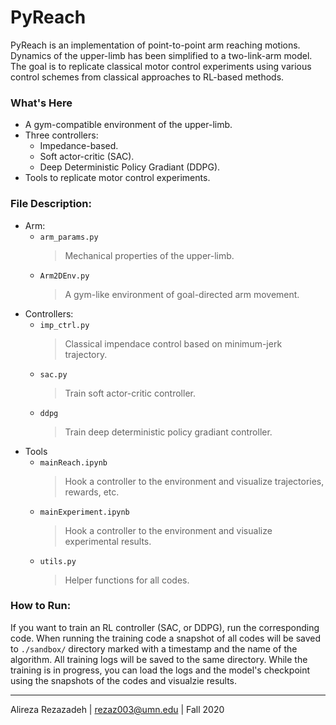 # PyReach

PyReach is an implementation of point-to-point arm reaching motions. Dynamics of the upper-limb has been simplified to a two-link-arm model. The goal is to replicate classical motor control experiments using various control schemes from classical approaches to RL-based methods.

### What's Here
* A gym-compatible environment of the upper-limb.
* Three controllers:
    * Impedance-based.
    * Soft actor-critic (SAC).
    * Deep Deterministic Policy Gradiant (DDPG).
* Tools to replicate motor control experiments.

### File Description:
* Arm:
    * `arm_params.py`
        > Mechanical properties of the upper-limb.
    * `Arm2DEnv.py`
        > A gym-like environment of goal-directed arm movement.
* Controllers:
    * `imp_ctrl.py`
        > Classical impendace control based on minimum-jerk trajectory.
    * `sac.py`
        > Train soft actor-critic controller.
    * `ddpg`
        > Train deep deterministic policy gradiant controller.
* Tools
    * `mainReach.ipynb`
        > Hook a controller to the environment and visualize trajectories, rewards, etc.
    * `mainExperiment.ipynb`
        > Hook a controller to the environment and visualize experimental results.
    * `utils.py`
        > Helper functions for all codes.

### How to Run:
If you want to train an RL controller (SAC, or DDPG), run the corresponding code. When running the training code a snapshot of all codes will be saved to `./sandbox/` directory marked with a timestamp and the name of the algorithm. All training logs will be saved to the same directory. While the training is in progress, you can load the logs and the model's checkpoint using the snapshots of the codes and visualzie results.

---
Alireza Rezazadeh | 
rezaz003@umn.edu | Fall 2020
